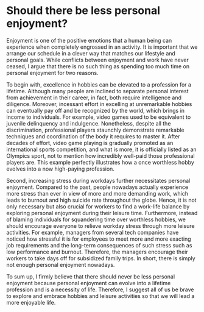 # Should there be less personal enjoyment?

Enjoyment is one of the positive emotions that a human being can experience when completely engrossed in an activity. It is important that we arrange our schedule in a clever way that matches our lifestyle and personal goals. While conflicts between enjoyment and work have never ceased, I argue that there is no such thing as spending too much time on personal enjoyment for two reasons.

To begin with, excellence in hobbies can be elevated to a profession for a lifetime. Although many people are inclined to separate personal interest from achievement in their career, in fact, both require intelligence and diligence. Moreover, incessant effort in excelling at unremarkable hobbies can eventually pay off and be recognized by the world, which brings in income to individuals. For example, video games used to be equivalent to juvenile delinquency and indulgence. Nonetheless, despite all the discrimination, professional players staunchly demonstrate remarkable techniques and coordination of the body it requires to master it. After decades of effort, video game playing is gradually promoted as an international sports competition, and what is more, it is officially listed as an Olympics sport, not to mention how incredibly well-paid those professional players are. This example perfectly illustrates how a once worthless hobby evolves into a now high-paying profession.

Second, increasing stress during workdays further necessitates personal enjoyment. Compared to the past, people nowadays actually experience more stress than ever in view of more and more demanding work, which leads to burnout and high suicide rate throughout the globe. Hence, it is not only necessary but also crucial for workers to find a work-life balance by exploring personal enjoyment during their leisure time. Furthermore, instead of blaming individuals for squandering time over worthless hobbies, we should encourage everyone to relieve workday stress through more leisure activities. For example, managers from several tech companies have noticed how stressful it is for employees to meet more and more exacting job requirements and the long-term consequences of such stress such as low performance and burnout. Therefore, the managers encourage their workers to take days off for subsidized family trips. In short, there is simply not enough personal enjoyment nowadays.

To sum up, I firmly believe that there should never be less personal enjoyment because personal enjoyment can evolve into a lifetime profession and is a necessity of life. Therefore, I suggest all of us be brave to explore and embrace hobbies and leisure activities so that we will lead a more enjoyable life.
